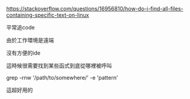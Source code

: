 https://stackoverflow.com/questions/16956810/how-do-i-find-all-files-containing-specific-text-on-linux

平常追code 

由於工作環境是遠端

沒有方便的ide

這時候很需要找到某些函式到底從哪裡被呼叫

grep -rnw '/path/to/somewhere/' -e 'pattern'


這超好用的